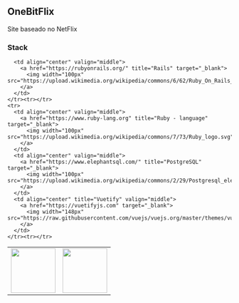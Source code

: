## OneBitFlix

Site baseado no NetFlix

<h3 align="left">Stack</h3>

<!--platinum start-->
<table>
  <tbody>
    <tr>
      <td align="center" valign="middle">
        <a href="https://vuejs.org" title="Vue" target="_blank">
          <img width="100px" src="https://vuejs.org/images/logo.png">
        </a>
      </td>
      <td align="center" valign="middle">
        <a href="https://www.docker.com/" title="Docker" target="_blank">
          <img width="100px"
            src="https://upload.wikimedia.org/wikipedia/commons/4/4e/Docker_%28container_engine%29_logo.svg"
          >
        </a>
      </td>

      <td align="center" valign="middle">
        <a href="https://rubyonrails.org/" title="Rails" target="_blank">
          <img width="100px" src="https://upload.wikimedia.org/wikipedia/commons/6/62/Ruby_On_Rails_Logo.svg">
        </a>
      </td>
    </tr><tr></tr>
    <tr>
      <td align="center" valign="middle">
        <a href="https://www.ruby-lang.org" title="Ruby - language" target="_blank">
          <img width="100px" src="https://upload.wikimedia.org/wikipedia/commons/7/73/Ruby_logo.svg">
        </a>
      </td>
      <td align="center" valign="middle">
        <a href="https://www.elephantsql.com/" title="PostgreSQL" target="_blank">
          <img width="100px" src="https://upload.wikimedia.org/wikipedia/commons/2/29/Postgresql_elephant.svg">
        </a>
      </td>
      <td align="center" title="Vuetify" valign="middle">
        <a href="https://vuetifyjs.com" target="_blank">
          <img width="148px" src="https://raw.githubusercontent.com/vuejs/vuejs.org/master/themes/vue/source/images/vuetify.png">
        </a>
      </td>
    </tr><tr></tr>
  </tbody>
</table>
<!--platinum end-->

